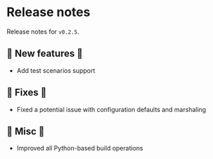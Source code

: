 # Release notes

Release notes for `v0.2.5`.

## 💫 New features 💫

- Add test scenarios support

## 🔧 Fixes 🔧

- Fixed a potential issue with configuration defaults and marshaling

## 🎸 Misc 🎸

- Improved all Python-based build operations
